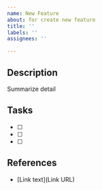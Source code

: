 ```yaml
---
name: New Feature
about: for create new feature
title: ''
labels: ''
assignees: ''

---
```


## Description

Summarize
detail

## Tasks
- [ ]
- [ ]
- [ ]

## References
- [Link text](Link URL)
